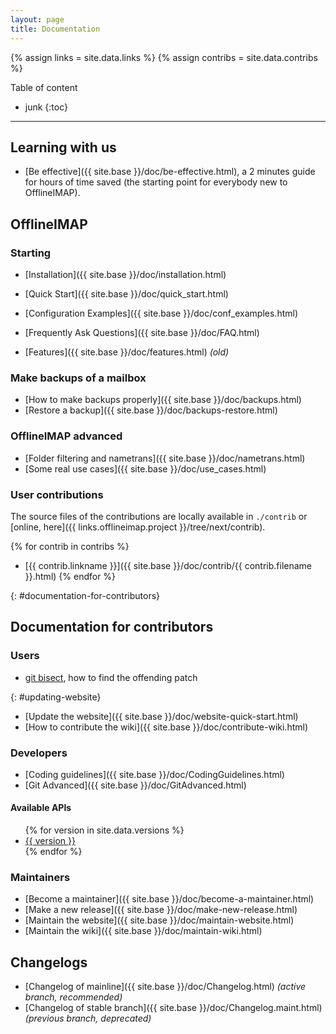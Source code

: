 ```yaml
---
layout: page
title: Documentation
---
```


{% assign links = site.data.links %}
{% assign contribs = site.data.contribs %}


Table of content

* junk
{:toc}

---

<!--
Don't change the fixed id: there is a reference to here from the about page.
-->


## Learning with us

- [Be effective]({{ site.base }}/doc/be-effective.html), a 2 minutes guide for hours of time saved (the starting point for everybody new to OfflineIMAP).



## OfflineIMAP

### Starting

- [Installation]({{ site.base }}/doc/installation.html)
- [Quick Start]({{ site.base }}/doc/quick_start.html)
- [Configuration Examples]({{ site.base }}/doc/conf_examples.html)

- [Frequently Ask Questions]({{ site.base }}/doc/FAQ.html)

- [Features]({{ site.base }}/doc/features.html) *(old)*


### Make backups of a mailbox

- [How to make backups properly]({{ site.base }}/doc/backups.html)
- [Restore a backup]({{ site.base }}/doc/backups-restore.html)


### OfflineIMAP advanced

- [Folder filtering and nametrans]({{ site.base }}/doc/nametrans.html)
- [Some real use cases]({{ site.base }}/doc/use_cases.html)


### User contributions

The source files of the contributions are locally available in `./contrib` or [online, here]({{ links.offlineimap.project }}/tree/next/contrib).

{% for contrib in contribs %}
- [{{ contrib.linkname }}]({{ site.base }}/doc/contrib/{{ contrib.filename }}.html)
{% endfor %}




{: #documentation-for-contributors}
## Documentation for contributors

### Users

* [git bisect](/doc/git-bisect.html), how to find the offending patch

{: #updating-website}
* [Update the website]({{ site.base }}/doc/website-quick-start.html)
* [How to contribute the wiki]({{ site.base }}/doc/contribute-wiki.html)


### Developers

<!-- TODO: become a developers for OfflineIMAP -->
- [Coding guidelines]({{ site.base }}/doc/CodingGuidelines.html)
- [Git Advanced]({{ site.base }}/doc/GitAdvanced.html)

#### Available APIs

<ul>
  {% for version in site.data.versions %}
  <li>
    <a href="{{ site.base }}/doc/versions/{{ version }}">{{ version }}</a>
  </li>
  {% endfor %}
</ul>

### Maintainers

- [Become a maintainer]({{ site.base }}/doc/become-a-maintainer.html)
- [Make a new release]({{ site.base }}/doc/make-new-release.html)
- [Maintain the website]({{ site.base }}/doc/maintain-website.html)
- [Maintain the wiki]({{ site.base }}/doc/maintain-wiki.html)


## Changelogs

- [Changelog of mainline]({{ site.base }}/doc/Changelog.html) *(active branch, recommended)*
- [Changelog of stable branch]({{ site.base }}/doc/Changelog.maint.html) *(previous branch, deprecated)*

<!-- DEBUG

{% for doc in site.doc %}
{{ doc.title }}: {{ doc.url }}
{% endfor %}

-->



<!--
vim: ts=2 expandtab
-->
